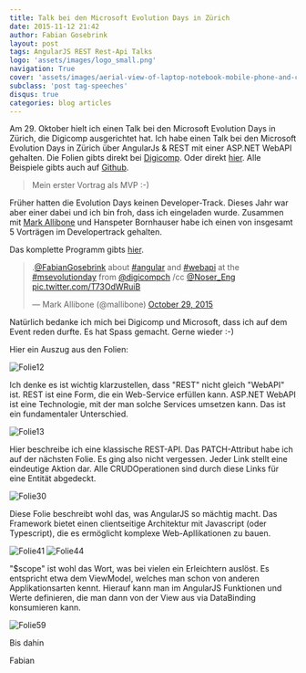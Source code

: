 ```yaml
---
title: Talk bei den Microsoft Evolution Days in Zürich
date: 2015-11-12 21:42
author: Fabian Gosebrink
layout: post
tags: AngularJS REST Rest-Api Talks
logo: 'assets/images/logo_small.png'
navigation: True
cover: 'assets/images/aerial-view-of-laptop-notebook-mobile-phone-and-coffee-cup-on-wooden-table.jpg'
subclass: 'post tag-speeches'
disqus: true
categories: blog articles
---
```


Am 29. Oktober hielt ich einen Talk bei den Microsoft Evolution Days in Zürich, die Digicomp ausgerichtet hat. Ich habe einen <span id="snippet_meta" class="desc" contenteditable="true">Talk bei den Microsoft Evolution Days in Zürich</span> über AngularJs &amp; REST mit einer ASP.NET WebAPI gehalten. Die Folien gibts direkt bei [Digicomp](http://news.digicomp.ch/de/2015/11/10/microsoft-evolution-day-2015-rueckblick-und-slides-zum-download/). Oder direkt [hier](http://static.news.digicomp.ch/1447166270/track-development.zip). Alle Beispiele gibts auch auf [Github](https://github.com/FabianGosebrink).

>Mein erster Vortrag als MVP :-)

Früher hatten die Evolution Days keinen Developer-Track. Dieses Jahr war aber einer dabei und ich bin froh, dass ich eingeladen wurde. Zusammen mit [Mark Allibone](https://twitter.com/mallibone) und Hanspeter Bornhauser habe ich einen von insgesamt 5 Vorträgen im Developertrack gehalten.

Das komplette Programm gibts [hier](https://www.digicomp.ch/media/misc/MicrosoftEvolutionDay-2015-DigicompZuerich-29.10.pdf).

<blockquote class="twitter-tweet" data-lang="en"><p lang="en" dir="ltr">.<a href="https://twitter.com/FabianGosebrink">@FabianGosebrink</a> about <a href="https://twitter.com/hashtag/angular?src=hash">#angular</a> and <a href="https://twitter.com/hashtag/webapi?src=hash">#webapi</a> at the <a href="https://twitter.com/hashtag/msevolutionday?src=hash">#msevolutionday</a> from <a href="https://twitter.com/DigicompCH">@digicompch</a> /cc <a href="https://twitter.com/Noser_Eng">@Noser_Eng</a> <a href="https://t.co/T73OdWRuiB">pic.twitter.com/T73OdWRuiB</a></p>&mdash; Mark Allibone (@mallibone) <a href="https://twitter.com/mallibone/status/659736379954495488">October 29, 2015</a></blockquote>
<script async src="//platform.twitter.com/widgets.js" charset="utf-8"></script>

Natürlich bedanke ich mich bei Digicomp und Microsoft, dass ich auf dem Event reden durfte. Es hat Spass gemacht. Gerne wieder :-)

Hier ein Auszug aus den Folien:

![Folie12]({{site.baseurl}}assets/articles/wp-content/uploads/2015/11/Folie12.png)

Ich denke es ist wichtig klarzustellen, dass "REST" nicht gleich "WebAPI" ist. REST ist eine Form, die ein Web-Service erfüllen kann. ASP.NET WebAPI ist eine Technologie, mit der man solche Services umsetzen kann. Das ist ein fundamentaler Unterschied.

![Folie13]({{site.baseurl}}assets/articles/wp-content/uploads/2015/11/Folie13.png)

Hier beschreibe ich eine klassische REST-API. Das PATCH-Attribut habe ich auf der nächsten Folie. Es ging also nicht vergessen. Jeder Link stellt eine eindeutige Aktion dar. Alle CRUDOperationen sind durch diese Links für eine Entität abgedeckt.

![Folie30]({{site.baseurl}}assets/articles/wp-content/uploads/2015/11/Folie30.png)

Diese Folie beschreibt wohl das, was AngularJS so mächtig macht. Das Framework bietet einen clientseitige Architektur mit Javascript (oder Typescript), die es ermöglicht komplexe Web-Apllikationen zu bauen.

![Folie41]({{site.baseurl}}assets/articles/wp-content/uploads/2015/11/Folie41.png)
![Folie44]({{site.baseurl}}assets/articles/wp-content/uploads/2015/11/Folie44.png)

"$scope" ist wohl das Wort, was bei vielen ein Erleichtern auslöst. Es entspricht etwa dem ViewModel, welches man schon von anderen Applikationsarten kennt. Hierauf kann man im AngularJS Funktionen und Werte definieren, die man dann von der View aus via DataBinding konsumieren kann.

![Folie59]({{site.baseurl}}assets/articles/wp-content/uploads/2015/11/Folie59.png)

Bis dahin

Fabian
